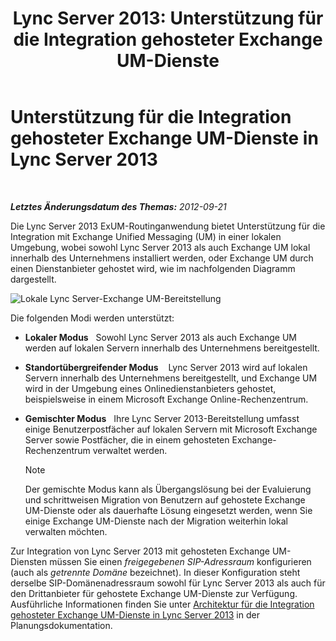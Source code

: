 ﻿---
title: 'Lync Server 2013: Unterstützung für die Integration gehosteter Exchange UM-Dienste'
TOCTitle: Unterstützung für die Integration gehosteter Exchange UM-Dienste
ms:assetid: c7573ec3-013c-48d9-b59b-2a5427e6da35
ms:mtpsurl: https://technet.microsoft.com/de-de/library/Gg398821(v=OCS.15)
ms:contentKeyID: 49295367
ms.date: 05/19/2016
mtps_version: v=OCS.15
ms.translationtype: HT
---

# Unterstützung für die Integration gehosteter Exchange UM-Dienste in Lync Server 2013

 

_**Letztes Änderungsdatum des Themas:** 2012-09-21_

Die Lync Server 2013 ExUM-Routinganwendung bietet Unterstützung für die Integration mit Exchange Unified Messaging (UM) in einer lokalen Umgebung, wobei sowohl Lync Server 2013 als auch Exchange UM lokal innerhalb des Unternehmens installiert werden, oder Exchange UM durch einen Dienstanbieter gehostet wird, wie im nachfolgenden Diagramm dargestellt.

![Lokale Lync Server-Exchange UM-Bereitstellung](images/Gg398821.d6498eb9-87ee-40f3-8ecd-852f91546590(OCS.15).jpg "Lokale Lync Server-Exchange UM-Bereitstellung")

Die folgenden Modi werden unterstützt:

  - **Lokaler Modus**   Sowohl Lync Server 2013 als auch Exchange UM werden auf lokalen Servern innerhalb des Unternehmens bereitgestellt.

  - **Standortübergreifender Modus**    Lync Server 2013 wird auf lokalen Servern innerhalb des Unternehmens bereitgestellt, und Exchange UM wird in der Umgebung eines Onlinedienstanbieters gehostet, beispielsweise in einem Microsoft Exchange Online-Rechenzentrum.

  - **Gemischter Modus**   Ihre Lync Server 2013-Bereitstellung umfasst einige Benutzerpostfächer auf lokalen Servern mit Microsoft Exchange Server sowie Postfächer, die in einem gehosteten Exchange-Rechenzentrum verwaltet werden.
    

    > [!NOTE]
    > Der gemischte Modus kann als Übergangslösung bei der Evaluierung und schrittweisen Migration von Benutzern auf gehostete Exchange UM-Dienste oder als dauerhafte Lösung eingesetzt werden, wenn Sie einige Exchange UM-Dienste nach der Migration weiterhin lokal verwalten möchten.



Zur Integration von Lync Server 2013 mit gehosteten Exchange UM-Diensten müssen Sie einen *freigegebenen SIP-Adressraum* konfigurieren (auch als *getrennte Domäne* bezeichnet). In dieser Konfiguration steht derselbe SIP-Domänenadressraum sowohl für Lync Server 2013 als auch für den Drittanbieter für gehostete Exchange UM-Dienste zur Verfügung. Ausführliche Informationen finden Sie unter [Architektur für die Integration gehosteter Exchange UM-Dienste in Lync Server 2013](lync-server-2013-hosted-exchange-um-integration-architecture.md) in der Planungsdokumentation.

